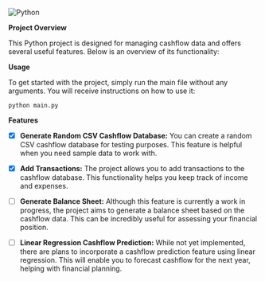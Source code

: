 ![Python](http://ForTheBadge.com/images/badges/made-with-python.svg)

**Project Overview**

This Python project is designed for managing cashflow data and offers several useful features. Below is an overview of its functionality:

**Usage**

To get started with the project, simply run the main file without any arguments. You will receive instructions on how to use it:
``` shell
python main.py
```

**Features**

- [X] **Generate Random CSV Cashflow Database:** You can create a random CSV cashflow database for testing purposes. This feature is helpful when you need sample data to work with.

- [X] **Add Transactions:** The project allows you to add transactions to the cashflow database. This functionality helps you keep track of income and expenses.

- [ ] **Generate Balance Sheet:** Although this feature is currently a work in progress, the project aims to generate a balance sheet based on the cashflow data. This can be incredibly useful for assessing your financial position.

- [ ] **Linear Regression Cashflow Prediction:** While not yet implemented, there are plans to incorporate a cashflow prediction feature using linear regression. This will enable you to forecast cashflow for the next year, helping with financial planning.
